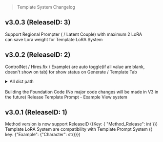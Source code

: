 > Template System Changelog

## v3.0.3 (ReleaseID: 3)
Support Regional Prompter ( / Latent Couple) with maximum 2 LoRA<br />
can save Lora weight for Template LoRA System <br />

## v3.0.2 (ReleaseID: 2)
ControlNet / Hires.fix / Example) are auto toggle(if all value are blank, doesn't show on tab) for show status on Generate / Template Tab 
<details> <summary> All dict path </summary>
ConrtolNet: {key: {"ControlNet": {"isEnabled": bool}}} <br />
Hires.fix: {Key: {"Hires": {"isEnabled": bool}}} <br />
Example: {Key: {"Example": {"isEnabled": bool}}} <br />
</details> <br/>
Building the Foundation Code (No major code changes will be made in V3 in the future)
Release Template Prompt - Example View system

## v3.0.1 (ReleaseID: 1)
Method version is now support ReleaseID ({Key: { "Method_Release": int }}) </br>
Template LoRA System are compatibility with Template Prompt System ({ key: {"Example": {"Character": str}}})